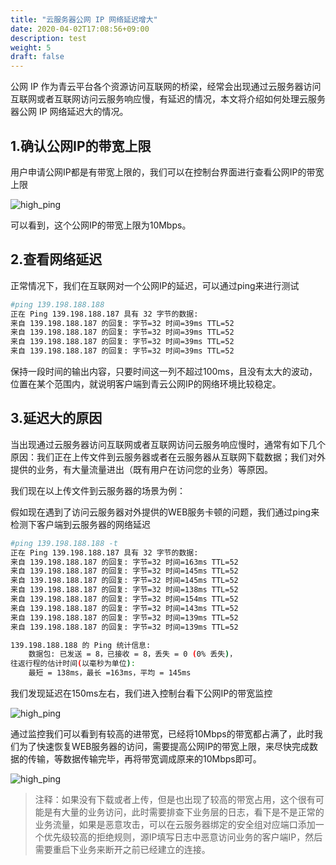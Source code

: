 ```yaml
---
title: "云服务器公网 IP 网络延迟增大"
date: 2020-04-02T17:08:56+09:00
description: test
weight: 5
draft: false
---
```


公网 IP 作为青云平台各个资源访问互联网的桥梁，经常会出现通过云服务器访问互联网或者互联网访问云服务响应慢，有延迟的情况，本文将介绍如何处理云服务器公网 IP 网络延迟大的情况。

## 1.确认公网IP的带宽上限

用户申请公网IP都是有带宽上限的，我们可以在控制台界面进行查看公网IP的带宽上限

![high_ping](../../_images/high_ping1.png)

可以看到，这个公网IP的带宽上限为10Mbps。

## 2.查看网络延迟

正常情况下，我们在互联网对一个公网IP的延迟，可以通过ping来进行测试
```bash
#ping 139.198.188.188
正在 Ping 139.198.188.187 具有 32 字节的数据:
来自 139.198.188.187 的回复: 字节=32 时间=39ms TTL=52
来自 139.198.188.187 的回复: 字节=32 时间=39ms TTL=52
来自 139.198.188.187 的回复: 字节=32 时间=39ms TTL=52
来自 139.198.188.187 的回复: 字节=32 时间=39ms TTL=52
```

保持一段时间的输出内容，只要时间这一列不超过100ms，且没有太大的波动，位置在某个范围内，就说明客户端到青云公网IP的网络环境比较稳定。

## 3.延迟大的原因

当出现通过云服务器访问互联网或者互联网访问云服务响应慢时，通常有如下几个原因：我们正在上传文件到云服务器或者在云服务器从互联网下载数据；我们对外提供的业务，有大量流量进出（既有用户在访问您的业务）等原因。

我们现在以上传文件到云服务器的场景为例：

假如现在遇到了访问云服务器对外提供的WEB服务卡顿的问题，我们通过ping来检测下客户端到云服务器的网络延迟
```bash
#ping 139.198.188.188 -t
正在 Ping 139.198.188.187 具有 32 字节的数据:
来自 139.198.188.187 的回复: 字节=32 时间=163ms TTL=52
来自 139.198.188.187 的回复: 字节=32 时间=145ms TTL=52
来自 139.198.188.187 的回复: 字节=32 时间=145ms TTL=52
来自 139.198.188.187 的回复: 字节=32 时间=138ms TTL=52
来自 139.198.188.187 的回复: 字节=32 时间=154ms TTL=52
来自 139.198.188.187 的回复: 字节=32 时间=143ms TTL=52
来自 139.198.188.187 的回复: 字节=32 时间=139ms TTL=52
来自 139.198.188.187 的回复: 字节=32 时间=139ms TTL=52

139.198.188.188 的 Ping 统计信息:
    数据包: 已发送 = 8，已接收 = 8，丢失 = 0 (0% 丢失)，
往返行程的估计时间(以毫秒为单位):
    最短 = 138ms，最长 =163ms，平均 = 145ms
```

我们发现延迟在150ms左右，我们进入控制台看下公网IP的带宽监控

![high_ping](../../_images/high_ping2.png)

通过监控我们可以看到有较高的进带宽，已经将10Mbps的带宽都占满了，此时我们为了快速恢复WEB服务器的访问，需要提高公网IP的带宽上限，来尽快完成数据的传输，等数据传输完毕，再将带宽调成原来的10Mbps即可。

![high_ping](../../_images/high_ping3.png)

>注释：如果没有下载或者上传，但是也出现了较高的带宽占用，这个很有可能是有大量的业务访问，此时需要排查下业务层的日志，看下是不是正常的业务流量，如果是恶意攻击，可以在云服务器绑定的安全组对应端口添加一个优先级较高的拒绝规则，源IP填写日志中恶意访问业务的客户端IP，然后需要重启下业务来断开之前已经建立的连接。
